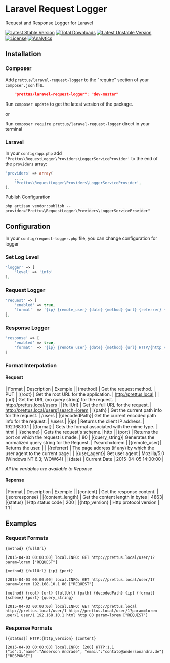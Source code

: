 # Laravel Request Logger

Request and Response Logger for Laravel

[![Latest Stable Version](https://poser.pugx.org/prettus/laravel-request-logger/v/stable.svg)](https://packagist.org/packages/prettus/laravel-request-logger) [![Total Downloads](https://poser.pugx.org/prettus/laravel-request-logger/downloads.svg)](https://packagist.org/packages/prettus/laravel-request-logger) [![Latest Unstable Version](https://poser.pugx.org/prettus/laravel-request-logger/v/unstable.svg)](https://packagist.org/packages/prettus/laravel-request-logger) [![License](https://poser.pugx.org/prettus/laravel-request-logger/license.svg)](https://packagist.org/packages/prettus/laravel-request-logger)
[![Analytics](https://ga-beacon.appspot.com/UA-61050740-1/laravel-request-logger/readme)](https://packagist.org/packages/prettus/laravel-request-logger)

## Installation

### Composer

Add `prettus/laravel-request-logger` to the "require" section of your `composer.json` file.

```json
	"prettus/laravel-request-logger": "dev-master"
```

Run `composer update` to get the latest version of the package.

or 

Run `composer require prettus/laravel-request-logger` direct in your terminal

### Laravel

In your `config/app.php` add `'Prettus\RequestLogger\Providers\LoggerServiceProvider'` to the end of the `providers` array:

```php
'providers' => array(
    ...,
    'Prettus\RequestLogger\Providers\LoggerServiceProvider',
),
```

Publish Configuration

```shell
php artisan vendor:publish --provider="Prettus\RequestLogger\Providers\LoggerServiceProvider"
```

## Configuration

In your `config/request-logger.php` file, you can change configuration for logger


### Set Log Level

```php
'logger' => [
    'level' => 'info'
],
```

### Request Logger

```php
'request' => [
    'enabled' => true,
    'format'  => '{ip} {remote_user} {date} {method} {url} {referrer} {user_agent}'
],
```

### Response Logger

```php
'response' => [
    'enabled' => true,
    'format'  => '{ip} {remote_user} {date} {method} {url} HTTP/{http_version} {status} {content_length} {referrer} {user_agent}'
]
```

### Format Interpolation

#### Request

| Format    | Description | Exemple |
|{method}   | Get the request method. | PUT |
|{root}     | Get the root URL for the application.  | http://prettus.local |
|{url}      | Get the URL (no query string) for the request. | http://prettus.local/users |
|{fullUrl}  | Get the full URL for the request. | http://prettus.local/users?search=lorem |
|{path}     | Get the current path info for the request. | /users |
|{decodedPath}| Get the current encoded path info for the request. | /users |
|{ip}       | Returns the client IP address. | 192.168.10.1 |
|{format}   | Gets the format associated with the mime type. | html |
|{scheme}   | Gets the request's scheme.| http |
|{port}     | Returns the port on which the request is made. | 80 |
|{query_string}| Generates the normalized query string for the Request. | ?search=lorem |
|{remote_user}| Returns the user. | |
|{referrer} | The page address (if any) by which the user agent to the current page | |
|{user_agent}| Get user agent | Mozilla/5.0 (Windows NT 6.3; WOW64) |
|{date}     | Current Date | 2015-04-05 14:00:00 |
 
*All the variables are available to Reponse*

#### Reponse

| Format    | Description | Exemple |
|{content}   | Get the response content. | {json:response} |
|{content_length}   | Get the content length in bytes | 4863|
|{status}   | Http status code | 200 |
|{http_version} | Http protocol version | 1.1 |

## Examples

### Request Formats

`{method} {fullUrl}` 

```
[2015-04-03 00:00:00] local.INFO: GET http://prettus.local/user/1?param=lorem ["REQUEST"]
```

`{method} {fullUrl} {ip} {port}` 

```
[2015-04-03 00:00:00] local.INFO: GET http://prettus.local/user/1?param=lorem 192.168.10.1 80 ["REQUEST"]
```

`{method} {root} {url} {fullUrl} {path} {decodedPath} {ip} {format} {scheme} {port} {query_string}` 

```
[2015-04-03 00:00:00] local.INFO: GET http://prettus.local http://prettus.local/user/1 http://prettus.local/user/1?param=lorem user/1 user/1 192.168.10.1 html http 80 param=lorem ["REQUEST"]
```

### Response Formats

`[{status}] HTTP:{http_version} {content}`

```
[2015-04-03 00:00:00] local.INFO: [200] HTTP:1.1 {"id":1,"name":"Anderson Andrade", "email":"contato@andersonandra.de"} ["RESPONSE"]
```